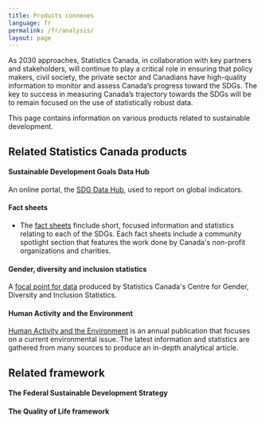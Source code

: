 ```yaml
---
title: Produits connexes
language: fr
permalink: /fr/analysis/
layout: page
---
```


As 2030 approaches, Statistics Canada, in collaboration with key partners and stakeholders, will continue to play a critical role in ensuring that policy makers, civil society, the private sector and Canadians have high-quality information to monitor and assess Canada’s progress toward the SDGs. The key to success in measuring Canada’s trajectory towards the SDGs will be to remain focused on the use of statistically robust data.

This page contains information on various products related to sustainable development.


## Related Statistics Canada products 
 

#### Sustainable Development Goals Data Hub
An online portal, the <a href="https://www144.statcan.gc.ca/sdg-odd/index-eng.htm">SDG Data Hub</a>, used to report on global indicators.

#### Fact sheets
* The <a href="https://www150.statcan.gc.ca/n1/pub/11-637-x/11-637-x2020001-eng.htm">fact sheets</a> finclude short, focused information and statistics relating to each of the SDGs. Each fact sheets include a community spotlight section that features the work done by Canada's non-profit organizations and charities. 

#### Gender, diversity and inclusion statistics
A <a href="https://www.statcan.gc.ca/eng/topics-start/gender_diversity_and_inclusion">focal point for data</a> produced by Statistics Canada's Centre for Gender, Diversity and Inclusion Statistics.

#### Human Activity and the Environment
<a href="https://www150.statcan.gc.ca/n1/en/catalogue/16-201-X">Human Activity and the Environment</a> is an annual publication that focuses on a current environmental issue. The latest information and statistics are gathered from many sources to produce an in-depth analytical article.


## Related framework

#### The Federal Sustainable Development Strategy


#### The Quality of Life framework
